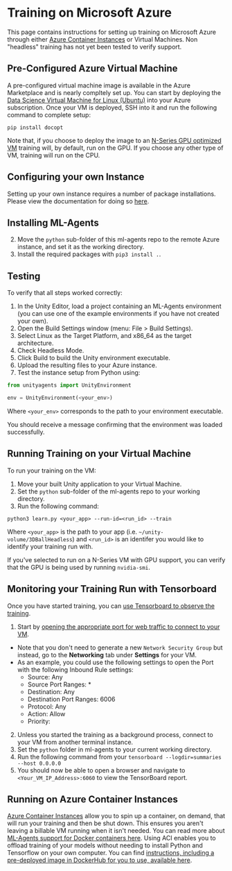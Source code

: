 # Training on Microsoft Azure

This page contains instructions for setting up training on Microsoft Azure through either [Azure Container Instances](https://azure.microsoft.com/services/container-instances/) or Virtual Machines. Non "headless" training has not yet been tested to verify support. 

## Pre-Configured Azure Virtual Machine
A pre-configured virtual machine image is available in the Azure Marketplace and is nearly compltely set up.  You can start by deploying the [Data Science Virtual Machine for Linux (Ubuntu)](https://azuremarketplace.microsoft.com/marketplace/apps/microsoft-ads.linux-data-science-vm-ubuntu) into your Azure subscription.  Once your VM is deployed, SSH into it and run the following command to complete setup:

```
pip install docopt
```

Note that, if you choose to deploy the image to an [N-Series GPU optimized VM](https://docs.microsoft.com/azure/virtual-machines/linux/sizes-gpu) training will, by default, run on the GPU.  If you choose any other type of VM, training will run on the CPU.

## Configuring your own Instance

Setting up your own instance requires a number of package installations.  Please view the documentation for doing so [here](docs/Training-on-Microsoft-Azure-Custom-Instance.md).

## Installing ML-Agents

2. Move the `python` sub-folder of this ml-agents repo to the remote Azure instance, and set it as the working directory.
2. Install the required packages with `pip3 install .`.

## Testing

To verify that all steps worked correctly:

1. In the Unity Editor, load a project containing an ML-Agents environment (you can use one of the example environments if you have not created your own).
2. Open the Build Settings window (menu: File > Build Settings).
3. Select Linux as the Target Platform, and x86_64 as the target architecture.
4. Check Headless Mode.
5. Click Build to build the Unity environment executable.
6. Upload the resulting files to your Azure instance.
7. Test the instance setup from Python using:

```python
from unityagents import UnityEnvironment

env = UnityEnvironment(<your_env>)
```
Where `<your_env>` corresponds to the path to your environment executable.
 
You should receive a message confirming that the environment was loaded successfully.

## Running Training on your Virtual Machine

To run your training on the VM:

1.  Move your built Unity application to your Virtual Machine.
2.  Set the `python` sub-folder of the ml-agents repo to your working directory.
3.  Run the following command:

```
python3 learn.py <your_app> --run-id=<run_id> --train
```

Where `<your_app>` is the path to your app (i.e. `~/unity-volume/3DBallHeadless`) and `<run_id>` is an identifer you would like to identify your training run with.

If you've selected to run on a N-Series VM with GPU support, you can verify that the GPU is being used by running ```nvidia-smi```.

## Monitoring your Training Run with Tensorboard

Once you have started training, you can [use Tensorboard to observe the training](docs/Using-Tensorboard.md).  

1.  Start by [opening the appropriate port for web traffic to connect to your VM](https://docs.microsoft.com/en-us/azure/virtual-machines/windows/nsg-quickstart-portal).  
*  Note that you don't need to generate a new `Network Security Group` but instead, go to the **Networking** tab under **Settings** for your VM.   
*  As an example, you could use the following settings to open the Port with the following Inbound Rule settings:
    * Source: Any
    * Source Port Ranges: *
    * Destination: Any
    * Destination Port Ranges: 6006
    * Protocol: Any
    * Action: Allow
    * Priority: <Leave as default>
2.  Unless you started the training as a background process, connect to your VM from another terminal instance.
3.  Set the `python` folder in ml-agents to your current working directory.
4.  Run the following command from your `tensorboard --logdir=summaries --host 0.0.0.0`
5.  You should now be able to open a browser and navigate to `<Your_VM_IP_Address>:6060` to view the TensorBoard report.

## Running on Azure Container Instances

[Azure Container Instances](https://azure.microsoft.com/services/container-instances/) allow you to spin up a container, on demand, that will run your training and then be shut down.  This ensures you aren't leaving a billable VM running when it isn't needed.  You can read more about [ML-Agents support for Docker containers here](docs/Using-Docker.md).  Using ACI enables you to offload training of your models without needing to install Python and Tensorflow on your own computer.  You can find [instructions, including a pre-deployed image in DockerHub for you to use, available here](https://github.com/druttka/unity-ml-on-azure).
